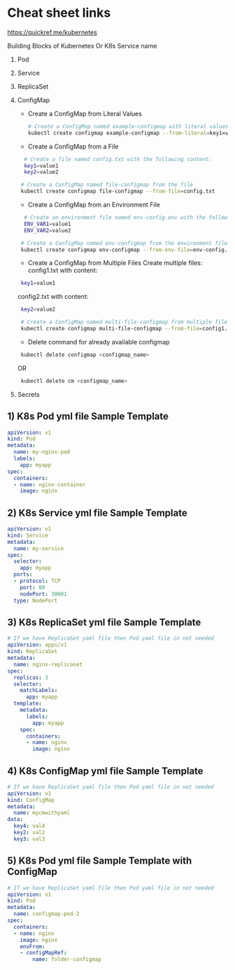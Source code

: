 # Cheat sheet links

https://quickref.me/kubernetes


Building Blocks of Kubernetes
Or K8s Service name
1) Pod
2) Service
3) ReplicaSet
4) ConfigMap
   - Create a ConfigMap from Literal Values
     ```bash
     # Create a ConfigMap named example-configmap with literal values
     kubectl create configmap example-configmap --from-literal=key1=value1 --from-literal=key2=value2   
     ```
   - Create a ConfigMap from a File
   ```bash   
     # Create a file named config.txt with the following content:
     key1=value1
     key2=value2
    ```
    ```bash
     # Create a ConfigMap named file-configmap from the file
     kubectl create configmap file-configmap --from-file=config.txt
    ```
    - Create a ConfigMap from an Environment File
   ```bash   
     # Create an environment file named env-config.env with the following content:
     ENV_VAR1=value1
     ENV_VAR2=value2
    ```
    ```bash
     # Create a ConfigMap named env-configmap from the environment file:
     kubectl create configmap env-configmap --from-env-file=env-config.env
    ```
    - Create a ConfigMap from Multiple Files
     Create multiple files:
    config1.txt with content:
    ```bash   
     key1=value1
    ```
    config2.txt with content:
    ```bash   
     key2=value2
    ```

    ```bash
     # Create a ConfigMap named multi-file-configmap from multiple files:
     kubectl create configmap multi-file-configmap --from-file=config1.txt --from-file=config2.txt
    ```
    - Delete command for already available configmap
    ```bash
     kubectl delete configmap <configmap_name>
    ```
    OR
    ```bash
     kubectl delete cm <configmap_name>
    ```


5) Secrets


## 1) K8s Pod yml file Sample Template
```Yaml
apiVersion: v1
kind: Pod
metadata:
  name: my-nginx-pod
  labels:
    app: myapp
spec:
  containers:
  - name: nginx-container
    image: nginx
```
## 2) K8s Service yml file Sample Template

```Yaml
apiVersion: v1
kind: Service
metadata:
  name: my-service
spec:
  selector:
    app: myapp
  ports:
  - protocol: TCP
    port: 80
    nodePort: 30001
  type: NodePort
  ```
## 3) K8s ReplicaSet yml file Sample Template

```Yaml
# If we have ReplicaSet yaml file then Pod yaml file in not needed
apiVersion: apps/v1       
kind: ReplicaSet          
metadata:
  name: nginx-replicaset  
spec:
  replicas: 3             
  selector:
    matchLabels:          
      app: myapp          
  template:               
    metadata:
      labels:
        app: myapp        
    spec:
      containers:
      - name: nginx       
        image: nginx
```
## 4) K8s ConfigMap yml file Sample Template

```Yaml
# If we have ReplicaSet yaml file then Pod yaml file in not needed
apiVersion: v1
kind: ConfigMap
metadata:
  name: mycmwithyaml
data:
  key4: val4
  key2: val2
  key3: val3
```
## 5) K8s Pod yml file Sample Template with ConfigMap

```Yaml
# If we have ReplicaSet yaml file then Pod yaml file in not needed
apiVersion: v1
kind: Pod
metadata:
  name: configmap-pod-2
spec:
  containers:
  - name: nginx
    image: nginx    
    envFrom:
    - configMapRef:
        name: folder-configmap
```